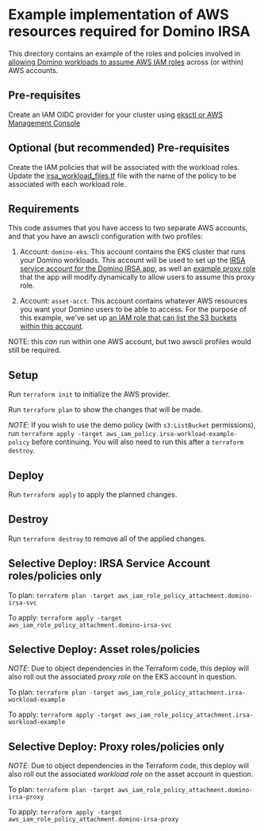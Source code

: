 # Example implementation of AWS resources required for Domino IRSA

This directory contains an example of the roles and policies involved in [allowing Domino workloads to assume AWS IAM roles](https://github.com/dominodatalab/irsa_installation)
across (or within) AWS accounts.

## Pre-requisites

Create an IAM OIDC provider for your cluster using [eksctl or AWS Management Console](https://docs.aws.amazon.com/eks/latest/userguide/enable-iam-roles-for-service-accounts.html)

## Optional (but recommended) Pre-requisites

Create the IAM policies that will be associated with the workload roles. Update the [irsa_workload_files.tf](irsa_workload_files.tf) file with the name of the policy to be associated
with each workload role.

## Requirements

This code assumes that you have access to two separate AWS accounts, and that you have an awscli configuration with two profiles:

1. Account: `domino-eks`. This account contains the EKS cluster that runs your Domino workloads. This account will be used to set up the [IRSA service account for the Domino IRSA app](domino_irsa_svc.tf), as well an [example proxy role](proxy_irsa.tf) that the app will modify dynamically to allow users to assume this proxy role.

2. Account: `asset-acct`. This account contains whatever AWS resources you want your Domino users to be able to access. For the purpose of this example,
we've set up [an IAM role that can list the S3 buckets within this account](asset_roles.tf).

NOTE: this _can_ run within one AWS account, but two awscli profiles would still be required.

## Setup

Run `terraform init` to initialize the AWS provider.

Run `terraform plan` to show the changes that will be made.

*NOTE*: If you wish to use the demo policy (with `s3:ListBucket` permissions), run `terraform apply -target aws_iam_policy.irsa-workload-example-policy` before continuing. You will also 
need to run this after a `terraform destroy`.

## Deploy

Run `terraform apply` to apply the planned changes.

## Destroy

Run `terraform destroy` to remove all of the applied changes.


## Selective Deploy: IRSA Service Account roles/policies only

To plan: `terraform plan -target aws_iam_role_policy_attachment.domino-irsa-svc`

To apply: `terraform apply -target aws_iam_role_policy_attachment.domino-irsa-svc`

## Selective Deploy: Asset roles/policies

*NOTE*: Due to object dependencies in the Terraform code, this deploy will also roll out the associated _proxy role_ on the EKS account in question.

To plan: `terraform plan -target aws_iam_role_policy_attachment.irsa-workload-example`

To apply: `terraform apply -target aws_iam_role_policy_attachment.irsa-workload-example`

## Selective Deploy: Proxy roles/policies only

*NOTE*: Due to object dependencies in the Terraform code, this deploy will also roll out the associated _workload role_ on the asset account in question.

To plan: `terraform plan -target aws_iam_role_policy_attachment.domino-irsa-proxy`

To apply: `terraform apply -target aws_iam_role_policy_attachment.domino-irsa-proxy`


